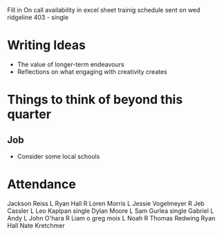 Fill in On call availability in excel sheet
trainig schedule sent on wed
ridgeline 403 - single

# Writing Ideas
- The value of longer-term endeavours
- Reflections on what engaging with creativity creates

# Things to think of beyond this quarter
## Job
 - Consider some local schools

# Attendance
Jackson Reiss L
Ryan Hall R
Loren Morris L
Jessie Vogelmeyer R
Jeb Cassler L
Leo Kaplpan single
Dylan Moore L
Sam Gurlea single
Gabriel L
Andy L
John O'hara R
Liam o 
greg moix L
Noah R
Thomas Redwing
Ryan Hall
Nate Kretchmer
